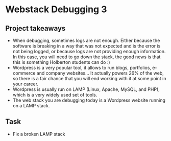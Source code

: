 # Webstack Debugging 3

## Project takeaways

- When debugging, sometimes logs are not enough. Either because the software is breaking in a way that was not expected and is the error is not being logged, or because logs are not providing enough information. In this case, you will need to go down the stack, the good news is that this is something Holberton students can do :)
- Wordpress is a very popular tool, it allows to run blogs, portfolios, e-commerce and company websites… It actually powers 26% of the web, so there is a fair chance that you will end working with it at some point in your career.
- Wordpress is usually run on LAMP (Linux, Apache, MySQL, and PHP), which is a very widely used set of tools.
- The web stack you are debugging today is a Wordpress website running on a LAMP stack.

## Task

- Fix a broken LAMP stack
